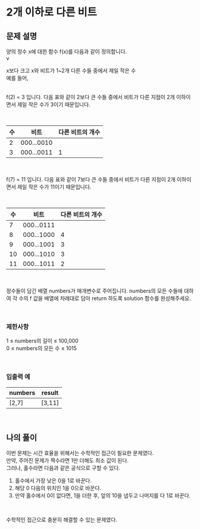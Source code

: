 # 2개 이하로 다른 비트

## 문제 설명
양의 정수 x에 대한 함수 f(x)를 다음과 같이 정의합니다.<br>v

x보다 크고 x와 비트가 1~2개 다른 수들 중에서 제일 작은 수<br>
예를 들어,<br><br>

f(2) = 3 입니다. 다음 표와 같이 2보다 큰 수들 중에서 비트가 다른 지점이 2개 이하이면서 제일 작은 수가 3이기 때문입니다.

<br>

| 수 | 비트       | 다른 비트의 개수 |
|----|------------|------------------|
| 2  | 000...0010 |                  |
| 3  | 000...0011 | 1                |

<br>

f(7) = 11 입니다. 다음 표와 같이 7보다 큰 수들 중에서 비트가 다른 지점이 2개 이하이면서 제일 작은 수가 11이기 때문입니다.

<br>

| 수 | 비트       | 다른 비트의 개수 |
|----|------------|------------------|
| 7  | 000...0111 |                  |
| 8  | 000...1000 | 4                |
| 9  | 000...1001 | 3                |
| 10 | 000...1010 | 3                |
| 11 | 000...1011 | 2                |

<br>

정수들이 담긴 배열 numbers가 매개변수로 주어집니다. numbers의 모든 수들에 대하여 각 수의 f 값을 배열에 차례대로 담아 return 하도록 solution 함수를 완성해주세요.

<br>

### 제한사항
1 ≤ numbers의 길이 ≤ 100,000 <br>
0 ≤ numbers의 모든 수 ≤ 1015 

<br>

### 입출력 예
| numbers | result |
|---------|--------|
| [2,7]   | [3,11] |

<br>

## 나의 풀이
이번 문제는 시간 효율을 위해서는 수학적인 접근이 필요한 문제였다. <br>
만약, 주어진 문제가 짝수라면 1만 더해도 최소 값이 된다.<br>
그러나, 홀수라면 다음과 같은 공식으로 구할 수 있다. <br>
1. 홀수에서 가장 낮은 0을 1로 바꾼다.
2. 해당 0 다음의 위치인 1을 0으로 바꾼다.
3. 만약 홀수에서 0이 없다면, 1을 더한 후, 앞의 10을 냅두고 나머지를 다 1로 바꾼다.

<br>

수학적인 접근으로 충분히 해결할 수 있는 문제였다.
